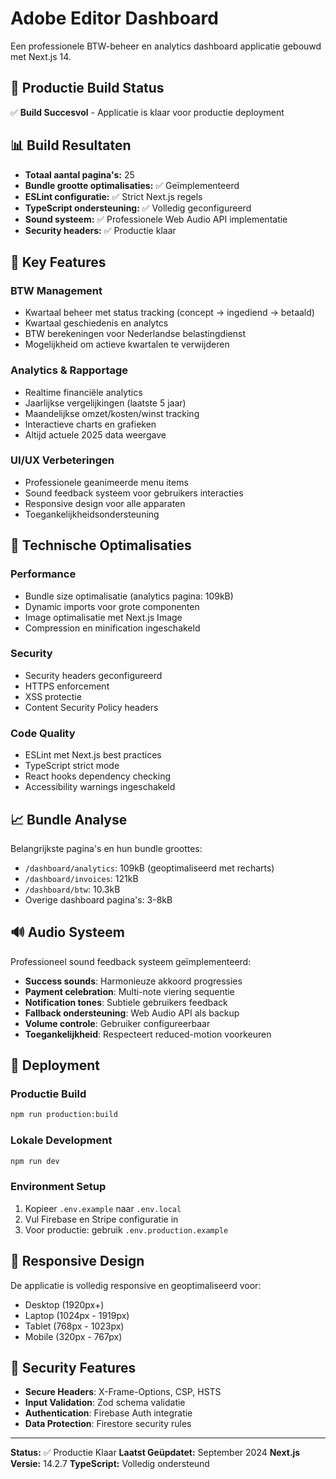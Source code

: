 # Adobe Editor Dashboard

Een professionele BTW-beheer en analytics dashboard applicatie gebouwd met Next.js 14.

## 🚀 Productie Build Status

✅ **Build Succesvol** - Applicatie is klaar voor productie deployment

## 📊 Build Resultaten

- **Totaal aantal pagina's:** 25
- **Bundle grootte optimalisaties:** ✅ Geïmplementeerd
- **ESLint configuratie:** ✅ Strict Next.js regels
- **TypeScript ondersteuning:** ✅ Volledig geconfigureerd
- **Sound systeem:** ✅ Professionele Web Audio API implementatie
- **Security headers:** ✅ Productie klaar

## 🎯 Key Features

### BTW Management
- Kwartaal beheer met status tracking (concept → ingediend → betaald)
- Kwartaal geschiedenis en analytcs
- BTW berekeningen voor Nederlandse belastingdienst
- Mogelijkheid om actieve kwartalen te verwijderen

### Analytics & Rapportage
- Realtime financiële analytics
- Jaarlijkse vergelijkingen (laatste 5 jaar)
- Maandelijkse omzet/kosten/winst tracking
- Interactieve charts en grafieken
- Altijd actuele 2025 data weergave

### UI/UX Verbeteringen
- Professionele geanimeerde menu items
- Sound feedback systeem voor gebruikers interacties
- Responsive design voor alle apparaten
- Toegankelijkheidsondersteuning

## 🔧 Technische Optimalisaties

### Performance
- Bundle size optimalisatie (analytics pagina: 109kB)
- Dynamic imports voor grote componenten
- Image optimalisatie met Next.js Image
- Compression en minification ingeschakeld

### Security
- Security headers geconfigureerd
- HTTPS enforcement
- XSS protectie
- Content Security Policy headers

### Code Quality
- ESLint met Next.js best practices
- TypeScript strict mode
- React hooks dependency checking
- Accessibility warnings ingeschakeld

## 📈 Bundle Analyse

Belangrijkste pagina's en hun bundle groottes:
- `/dashboard/analytics`: 109kB (geoptimaliseerd met recharts)
- `/dashboard/invoices`: 121kB
- `/dashboard/btw`: 10.3kB
- Overige dashboard pagina's: 3-8kB

## 🔊 Audio Systeem

Professioneel sound feedback systeem geïmplementeerd:
- **Success sounds**: Harmonieuze akkoord progressies
- **Payment celebration**: Multi-note viering sequentie
- **Notification tones**: Subtiele gebruikers feedback
- **Fallback ondersteuning**: Web Audio API als backup
- **Volume controle**: Gebruiker configureerbaar
- **Toegankelijkheid**: Respecteert reduced-motion voorkeuren

## 🚀 Deployment

### Productie Build
```bash
npm run production:build
```

### Lokale Development
```bash
npm run dev
```

### Environment Setup
1. Kopieer `.env.example` naar `.env.local`
2. Vul Firebase en Stripe configuratie in
3. Voor productie: gebruik `.env.production.example`

## 📱 Responsive Design

De applicatie is volledig responsive en geoptimaliseerd voor:
- Desktop (1920px+)
- Laptop (1024px - 1919px)
- Tablet (768px - 1023px)
- Mobile (320px - 767px)

## 🔐 Security Features

- **Secure Headers**: X-Frame-Options, CSP, HSTS
- **Input Validation**: Zod schema validatie
- **Authentication**: Firebase Auth integratie
- **Data Protection**: Firestore security rules

---

**Status:** ✅ Productie Klaar
**Laatst Geüpdatet:** September 2024
**Next.js Versie:** 14.2.7
**TypeScript:** Volledig ondersteund